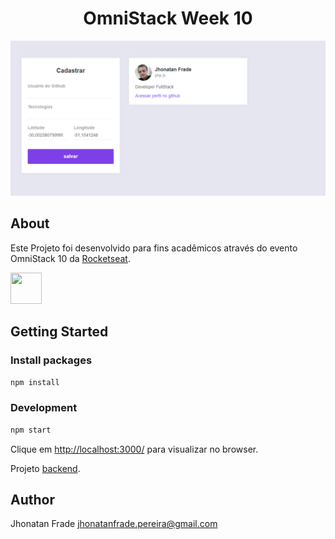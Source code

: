 <p align="center">
  <h1 align="center">
    OmniStack Week 10
  </h1>
</p>

![Viewport do Projeto][viewport1]

## About
Este Projeto foi desenvolvido para fins acadêmicos através do evento OmniStack 10 da [Rocketseat](https://rocketseat.com.br/).

<div>
  <a href="https://cli.vuejs.org/"><img src="https://cdn.iconscout.com/icon/free/png-256/vue-282497.png" height="50px" width="50px"></a>
</div>

## Getting Started

### Install packages
```sh
npm install
```

### Development
```sh
npm start
```

Clique em [http://localhost:3000/](http://localhost:3000/) para visualizar no browser.

Projeto [backend](https://github.com/Jhonatan-Pereira/node_omnistack_week_10).


## Author

Jhonatan Frade <jhonatanfrade.pereira@gmail.com>

[viewport1]: https://raw.githubusercontent.com/Jhonatan-Pereira/react_omnistack_week_10/master/assets/viewport1.png "Viewport1"